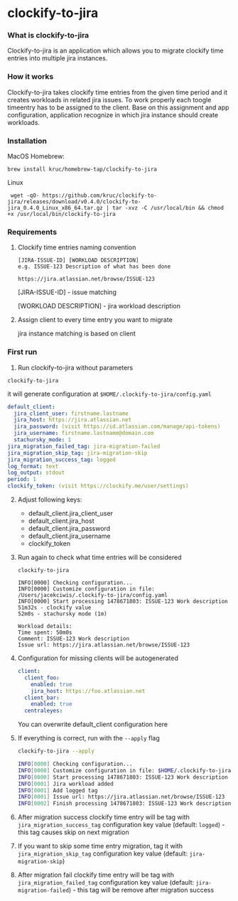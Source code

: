 # clockify-to-jira

### What is clockify-to-jira

Clockify-to-jira is an application which allows you to migrate clockify time entries into multiple jira instances.

### How it works

Clockify-to-jira takes clockify time entries from the given time period and it creates workloads in related jira issues. To work properly each toogle timeentry has to be assigned to the client. Base on this assignment and app configuration, application recognize in which jira instance should create workloads.

### Installation

MacOS Homebrew:

```
brew install kruc/homebrew-tap/clockify-to-jira
```

Linux

```
 wget -qO- https://github.com/kruc/clockify-to-jira/releases/download/v0.4.0/clockify-to-jira_0.4.0_Linux_x86_64.tar.gz | tar -xvz -C /usr/local/bin && chmod +x /usr/local/bin/clockify-to-jira
```

### Requirements

1. Clockify time entries naming convention

    ```
    [JIRA-ISSUE-ID] [WORKLOAD DESCRIPTION]
    e.g. ISSUE-123 Description of what has been done

    https://jira.atlassian.net/browse/ISSUE-123
    ```

    [JIRA-ISSUE-ID] - issue matching

    [WORKLOAD DESCRIPTION] - jira workload description
2. Assign client to every time entry you want to migrate

   jira instance matching is based on client

### First run

1. Run clockify-to-jira without parameters

```
clockify-to-jira
```

it will generate configuration at `$HOME/.clockify-to-jira/config.yaml`

```yaml
default_client:
  jira_client_user: firstname.lastname
  jira_host: https://jira.atlassian.net
  jira_password: (visit https://id.atlassian.com/manage/api-tokens)
  jira_username: firstname.lastname@domain.com
  stachursky_mode: 1
jira_migration_failed_tag: jira-migration-failed
jira_migration_skip_tag: jira-migration-skip
jira_migration_success_tag: logged
log_format: text
log_output: stdout
period: 1
clockify_token: (visit https://clockify.me/user/settings)
```

2. Adjust following keys:
    - default_client.jira_client_user
    - default_client.jira_host
    - default_client.jira_password
    - default_client.jira_username
    - clockify_token

3. Run again to check what time entries will be considered

    ```
    clockify-to-jira

    INFO[0000] Checking configuration...
    INFO[0000] Customize configuration in file: /Users/jacekciwis/.clockify-to-jira/config.yaml
    INFO[0000] Start processing 1478671803: ISSUE-123 Work description
    51m32s - clockify value
    52m0s - stachursky mode (1m)

    Workload details:
    Time spent: 50m0s
    Comment: ISSUE-123 Work description
    Issue url: https://jira.atlassian.net/browse/ISSUE-123
    ```

4. Configuration for missing clients will be autogenerated

    ```yaml
    client:
      client_foo:
        enabled: true
        jira_host: https://foo.atlassian.net
      client_bar:
        enabled: true
      centraleyes:
    ```

    You can overwrite default_client configuration here

5. If everything is correct, run with the `--apply` flag

    ```bash
    clockify-to-jira --apply
    ```

    ```bash
    INFO[0000] Checking configuration...
    INFO[0000] Customize configuration in file: $HOME/.clockify-to-jira/config.yaml
    INFO[0000] Start processing 1478671803: ISSUE-123 Work description
    INFO[0001] Jira workload added
    INFO[0001] Add logged tag
    INFO[0001] Issue url: https://jira.atlassian.net/browse/ISSUE-123
    INFO[0002] Finish processing 1478671803: ISSUE-123 Work description
    ```

6. After migration success clockify time entry will be tag with `jira_migration_success_tag` configuration key value (default: `logged`) - this tag causes skip on next migration
7. If you want to skip some time entry migration, tag it with `jira_migration_skip_tag` configuration key value (default: `jira-migration-skip`)
8. After migration fail clockify time entry will be tag with `jira_migration_failed_tag` configuration key value (default: `jira-migration-failed`) - this tag will be remove after migration success
